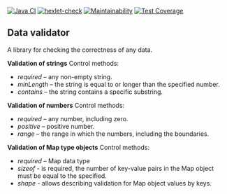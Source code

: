 [![Java CI](https://github.com/opifexM/java-project-78/actions/workflows/main.yml/badge.svg)](https://github.com/opifexM/java-project-78/actions/workflows/main.yml)
[![hexlet-check](https://github.com/opifexM/java-project-78/actions/workflows/hexlet-check.yml/badge.svg)](https://github.com/opifexM/java-project-78/actions/workflows/hexlet-check.yml)
[![Maintainability](https://api.codeclimate.com/v1/badges/b803d70cc1cd2dbed858/maintainability)](https://codeclimate.com/github/opifexM/DataValidator/maintainability)
[![Test Coverage](https://api.codeclimate.com/v1/badges/b803d70cc1cd2dbed858/test_coverage)](https://codeclimate.com/github/opifexM/DataValidator/test_coverage)

## Data validator
A library for checking the correctness of any data.

**Validation of strings**
Control methods:
* _required_ – any non-empty string.
* _minLength_ – the string is equal to or longer than the specified number.
* _contains_ – the string contains a specific substring.

**Validation of numbers**
Control methods:
* _required_ – any number, including zero.
* _positive_ – positive number.
* _range_ – the range in which the numbers, including the boundaries.

**Validation of Map type objects**
Control methods:
* _required_ – Map data type
* _sizeof_ - is required, the number of key-value pairs in the Map object must be equal to the specified.
* _shape_ - allows describing validation for Map object values by keys.
##
